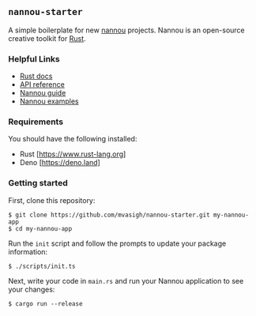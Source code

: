 ## `nannou-starter`

A simple boilerplate for new [nannou](https://github.com/nannou-org/nannou)
projects. Nannou is an open-source creative toolkit for
[Rust](https://www.rust-lang.org/).

### Helpful Links

- [Rust docs](https://doc.rust-lang.org/std/index.html)
- [API reference](https://docs.rs/nannou/0.15.0/nannou/)
- [Nannou guide](https://www.guide.nannou.cc/welcome.html)
- [Nannou examples](https://github.com/nannou-org/nannou/tree/master/examples)

### Requirements
You should have the following installed:
- Rust [https://www.rust-lang.org]
- Deno [https://deno.land]

### Getting started

First, clone this repository:

```
$ git clone https://github.com/mvasigh/nannou-starter.git my-nannou-app
$ cd my-nannou-app
```

Run the `init` script and follow the prompts to update your package information:

```
$ ./scripts/init.ts
```

Next, write your code in `main.rs` and run your Nannou application to see your changes:

```
$ cargo run --release
```